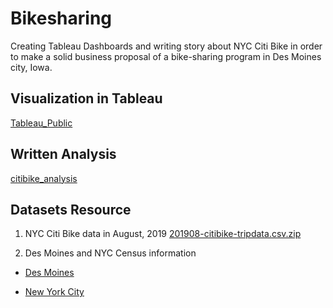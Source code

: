 # Bikesharing

Creating Tableau Dashboards and writing story about NYC Citi Bike in order to make a solid business proposal of a bike-sharing program in Des Moines city, Iowa.

## Visualization in Tableau

[Tableau_Public](https://us-west-2b.online.tableau.com/#/site/kuntal/views/DesMoinesBikesharingPlan/BusinessProposalStory?:iid=2)

## Written Analysis

[citibike_analysis](/citibike_analysis.md)

## Datasets Resource

1. NYC Citi Bike data in August, 2019
[201908-citibike-tripdata.csv.zip](https://www.citibikenyc.com/system-data)

2. Des Moines and NYC Census information

- [Des Moines](https://www.census.gov/quickfacts/desmoinescityiowa)

- [New York City](https://www.census.gov/quickfacts/newyorkcitynewyork)
